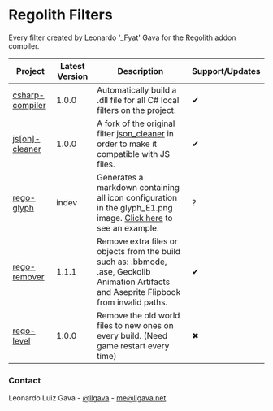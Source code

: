 # Regolith Filters
Every filter created by Leonardo '_Fyat' Gava for the [Regolith](https://github.com/Bedrock-OSS/regolith) addon compiler.

| Project      | Latest Version | Description                                                                                          | Support/Updates |
|--------------|----------------|------------------------------------------------------------------------------------------------------|-----------------|
| [csharp-compiler](./csharp-compiler/) |      1.0.0     | Automatically build a .dll file for all C# local filters on the project. |        ✔        |
| [js[on]-cleaner](./js[on]-cleaner/) |      1.0.0     | A fork of the original filter [json_cleaner](https://github.com/Bedrock-OSS/regolith-filters/tree/master/json_cleaner) in order to make it compatible with JS files. |        ✔        |
| [rego-glyph](./rego-glyph/) |      indev     | Generates a markdown containing all icon configuration in the glyph_E1.png image. [Click here](./rego-glyph/example/) to see an example. |        ?        |
| [rego-remover](./rego-remover/) |      1.1.1     | Remove extra files or objects from the build such as: .bbmode, .ase, Geckolib Animation Artifacts and Aseprite Flipbook from invalid paths. |        ✔        |
| [rego-level](./rego-level/)    |      1.0.0     | Remove the old world files to new ones on every build. (Need game restart every time)                |        ✖        |

### Contact
Leonardo Luiz Gava - [@llgava](https://twitter.com/llgava "Leonardo Luiz Gava • Twitter") - <me@llgava.net>
